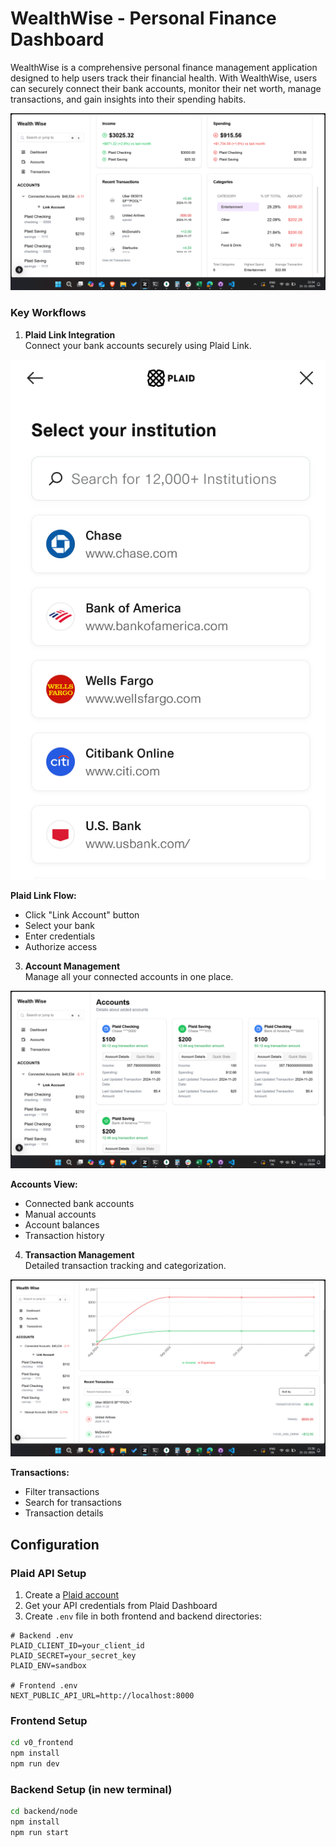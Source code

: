 # WealthWise - Personal Finance Dashboard

WealthWise is a comprehensive personal finance management application designed to help users track their financial health. With WealthWise, users can securely connect their bank accounts, monitor their net worth, manage transactions, and gain insights into their spending habits.

![Dashboard Overview](assets/dashboard.png)

### Key Workflows

1. **Plaid Link Integration**  
   Connect your bank accounts securely using Plaid Link.

![Plaid Link Flow](assets/plaid_link_flow.png)

**Plaid Link Flow:**

- Click "Link Account" button
- Select your bank
- Enter credentials
- Authorize access

3. **Account Management**  
   Manage all your connected accounts in one place.

![Accounts View](assets/accounts.png)

**Accounts View:**

- Connected bank accounts
- Manual accounts
- Account balances
- Transaction history

4. **Transaction Management**  
   Detailed transaction tracking and categorization.

![Transactions](assets/transactions.png)

**Transactions:**

- Filter transactions
- Search for transactions
- Transaction details

## Configuration

### Plaid API Setup

1. Create a [Plaid account](https://dashboard.plaid.com/signup)
2. Get your API credentials from Plaid Dashboard
3. Create `.env` file in both frontend and backend directories:

```env
# Backend .env
PLAID_CLIENT_ID=your_client_id
PLAID_SECRET=your_secret_key
PLAID_ENV=sandbox

# Frontend .env
NEXT_PUBLIC_API_URL=http://localhost:8000
```

### Frontend Setup

```sh
cd v0_frontend
npm install
npm run dev
```

### Backend Setup (in new terminal)

```sh
cd backend/node
npm install
npm run start
```
